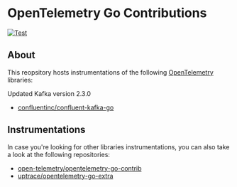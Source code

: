 # OpenTelemetry Go Contributions

[![Test](https://github.com/etf1/opentelemetry-go-contrib/actions/workflows/master.yml/badge.svg)](https://github.com/etf1/opentelemetry-go-contrib/actions/workflows/master.yml)

## About

This reopsitory hosts instrumentations of the following [OpenTelemetry](https://opentelemetry.io/) libraries:

Updated Kafka version 2.3.0

* [confluentinc/confluent-kafka-go](https://github.com/confluentinc/confluent-kafka-go)


## Instrumentations

In case you're looking for other libraries instrumentations, you can also take a look at the following repositories:

* [open-telemetry/opentelemetry-go-contrib](https://github.com/open-telemetry/opentelemetry-go-contrib)
* [uptrace/opentelemetry-go-extra](https://github.com/uptrace/opentelemetry-go-extra)
